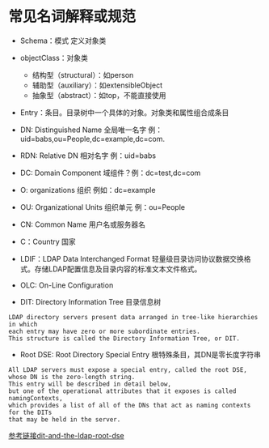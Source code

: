 # 常见名词解释或规范

* Schema：模式 定义对象类
* objectClass：对象类
  * 结构型（structural）：如person
  * 辅助型（auxiliary）：如extensibleObject
  * 抽象型（abstract）：如top，不能直接使用
* Entry：条目。目录树中一个具体的对象。对象类和属性组合成条目
* DN: Distinguished Name 全局唯一名字 例：uid=babs,ou=People,dc=example,dc=com.
* RDN: Relative DN 相对名字 例：uid=babs
* DC: Domain Component 域组件？例：dc=test,dc=com
* O: organizations 组织 例如：dc=example
* OU: Organizational Units 组织单元 例：ou=People
* CN: Common Name 用户名或服务器名
* C：Country 国家
* LDIF：LDAP Data Interchanged Format 轻量级目录访问协议数据交换格式。存储LDAP配置信息及目录内容的标准文本文件格式。
* OLC: On-Line Configuration

* DIT: Directory Information Tree 目录信息树
```
LDAP directory servers present data arranged in tree-like hierarchies in which 
each entry may have zero or more subordinate entries. 
This structure is called the Directory Information Tree, or DIT. 
```

* Root DSE: Root Directory Special Entry 根特殊条目，其DN是零长度字符串

```
All LDAP servers must expose a special entry, called the root DSE, 
whose DN is the zero-length string. 
This entry will be described in detail below, 
but one of the operational attributes that it exposes is called namingContexts, 
which provides a list of all of the DNs that act as naming contexts for the DITs
that may be held in the server. 
```

[参考链接dit-and-the-ldap-root-dse](https://ldap.com/dit-and-the-ldap-root-dse/)

